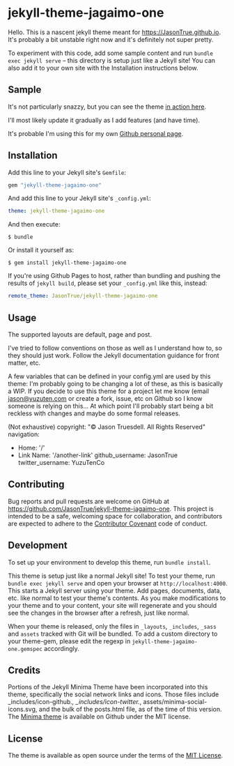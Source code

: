 # jekyll-theme-jagaimo-one

Hello. This is a nascent jekyll theme meant for 
https://JasonTrue.github.io. It's probably a bit unstable
right now and it's definitely not super pretty.

To experiment with this code, add some sample content and run `bundle exec jekyll serve` – 
this directory is setup just like a Jekyll site! You can also
add it to your own site with the Installation instructions below.

## Sample

It's not particularly snazzy, but you can see the theme
[in action here](https://jagaimo-one.jekyll-themes.yuzuten.com).

I'll most likely update it gradually as I add features (and have time).

It's probable I'm using this for my own [Github personal page](https://jasontrue.github.io). 

## Installation

Add this line to your Jekyll site's `Gemfile`:

```ruby
gem "jekyll-theme-jagaimo-one"
```

And add this line to your Jekyll site's `_config.yml`:

```yaml
theme: jekyll-theme-jagaimo-one
```

And then execute:

    $ bundle

Or install it yourself as:

    $ gem install jekyll-theme-jagaimo-one
    
If you're using Github Pages to host, rather than bundling
and pushing the results of `jekyll build`, please set your
`_config.yml` like this, instead:
            
```yaml
remote_theme: JasonTrue/jekyll-theme-jagaimo-one
```

## Usage

The supported layouts are default, page and post.

I've tried to follow conventions on those as well as I understand
how to, so they should just work. Follow the Jekyll documentation
guidance for front matter, etc.

A few variables that can be defined in your config.yml are used by this theme:
I'm probably going to be changing a lot of these, as this is basically
a WIP. If you decide to use this theme for a project let me know
(email jason@yuzuten.com or create a fork, issue, etc on Github so
I know someone is relying on this... At which point I'll probably start
being a bit reckless with changes and maybe do some formal releases.

(Not exhaustive)
copyright: "&copy; Jason Truesdell. All Rights Reserved"
navigation:
  - Home: '/'
  - Link Name: '/another-link'
github_username: JasonTrue
twitter_username: YuzuTenCo  

## Contributing

Bug reports and pull requests are welcome on GitHub at https://github.com/JasonTrue/jekyll-theme-jagaimo-one. This project is intended to be a safe, welcoming space for collaboration, and contributors are expected to adhere to the [Contributor Covenant](http://contributor-covenant.org) code of conduct.

## Development

To set up your environment to develop this theme, run `bundle install`.

This theme is setup just like a normal Jekyll site! To test your theme, run `bundle exec jekyll serve` and open your browser at `http://localhost:4000`. This starts a Jekyll server using your theme. Add pages, documents, data, etc. like normal to test your theme's contents. As you make modifications to your theme and to your content, your site will regenerate and you should see the changes in the browser after a refresh, just like normal.

When your theme is released, only the files in `_layouts`, `_includes`, `_sass` and `assets` tracked with Git will be bundled.
To add a custom directory to your theme-gem, please edit the regexp in `jekyll-theme-jagaimo-one.gemspec` accordingly.

## Credits

Portions of the Jekyll Minima Theme have been incorporated
into this theme, specifically the social network links and icons. Those files
include _includes/icon-github.*, _includes/icon-twitter.*, assets/minima-social-icons.svg, and
the bulk of the posts.html file, as of the time of this version. The [Minima theme](https://github.com/jekyll/minima)
is available on Github under the MIT license. 

## License

The theme is available as open source under the terms of the [MIT License](https://opensource.org/licenses/MIT).


